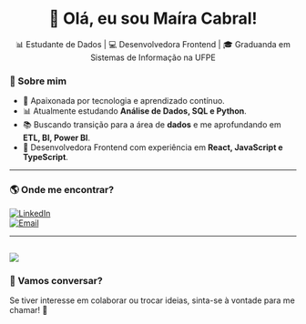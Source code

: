 ## <h1 align="center">👋 Olá, eu sou Maíra Cabral!</h1>

<p align="center">
📊 Estudante de Dados | 💻 Desenvolvedora Frontend | 🎓 Graduanda em Sistemas de Informação na UFPE
</p>

### 🚀 Sobre mim

- 💜 Apaixonada por tecnologia e aprendizado contínuo.
- 📊 Atualmente estudando **Análise de Dados, SQL e Python**.
- 📚 Buscando transição para a área de **dados** e me aprofundando em **ETL, BI, Power BI**.
- 🎨 Desenvolvedora Frontend com experiência em **React,  JavaScript e TypeScript**.
---


### 🌎 Onde me encontrar?

[![LinkedIn](https://img.shields.io/badge/LinkedIn-0077B5?style=for-the-badge&logo=linkedin&logoColor=white)](https://linkedin.com/in/mairatscabral)  
[![Email](https://img.shields.io/badge/Email-D14836?style=for-the-badge&logo=gmail&logoColor=white)](mailto:mairatatiane86@gmail.com)  
<!--[![Portfolio](https://img.shields.io/badge/Portfolio-000?style=for-the-badge&logo=vercel&logoColor=white)](https://seuportfol.io)  -->

<!--
### 📌 Últimos Projetos

- 🛠️ **[Nome do Projeto 1](https://github.com/seuusuario/projeto1)** – [Pequena descrição do projeto]  
- 📊 **[Análise de Dados X](https://github.com/seuusuario/projeto2)** – [Exploração de dados sobre XYZ]  
- 🎨 **[Frontend UI Kit](https://github.com/seuusuario/projeto3)** – [Biblioteca de componentes com Tailwind e React]  
-->
---
![](https://github-readme-stats.vercel.app/api/top-langs/?username=mairatscabral&theme=light)
---
### 📢 Vamos conversar?
Se tiver interesse em colaborar ou trocar ideias, sinta-se à vontade para me chamar! 🚀

<!--
**mairatscabral/mairatscabral** is a ✨ _special_ ✨ repository because its `README.md` (this file) appears on your GitHub profile.

Here are some ideas to get you started:

- 🔭 I’m currently working on ...
- 🌱 I’m currently learning ...
- 👯 I’m looking to collaborate on ...
- 🤔 I’m looking for help with ...
- 💬 Ask me about ...
- 📫 How to reach me: ...
- 😄 Pronouns: ...
- ⚡ Fun fact: ...
-->
